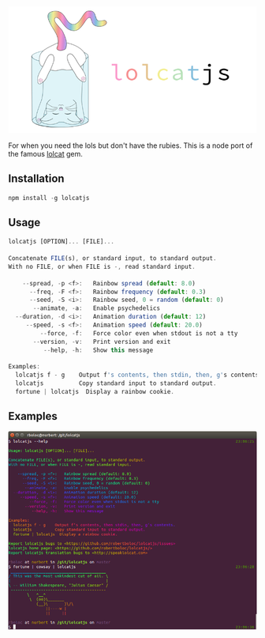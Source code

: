 ![lolcatjs](/assets/banner.png)

For when you need the lols but don't have the rubies. This is a node port of the famous [lolcat](https://github.com/busyloop/lolcat) gem.

## Installation
```javascript
npm install -g lolcatjs
```

## Usage
```javascript
lolcatjs [OPTION]... [FILE]...

Concatenate FILE(s), or standard input, to standard output.
With no FILE, or when FILE is -, read standard input.

    --spread, -p <f>:   Rainbow spread (default: 8.0)
      --freq, -F <f>:   Rainbow frequency (default: 0.3)
      --seed, -S <i>:   Rainbow seed, 0 = random (default: 0)
       --animate, -a:   Enable psychedelics
  --duration, -d <i>:   Animation duration (default: 12)
     --speed, -s <f>:   Animation speed (default: 20.0)
         --force, -f:   Force color even when stdout is not a tty
       --version, -v:   Print version and exit
          --help, -h:   Show this message

Examples:
  lolcatjs f - g    Output f's contents, then stdin, then, g's contents.
  lolcatjs          Copy standard input to standard output.
  fortune | lolcatjs  Display a rainbow cookie.
```

## Examples
![lolcatjs](/assets/screenshot.png)
